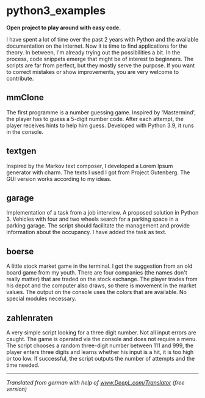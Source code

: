 # python3_examples

**Open project to play around with easy code.**

I have spent a lot of time over the past 2 years with Python and the available documentation on the internet.
Now it is time to find applications for the theory.
In between, I'm already trying out the possibilities a bit. In the process, code snippets emerge that might be of interest to beginners.
The scripts are far from perfect, but they mostly serve the purpose. 
If you want to correct mistakes or show improvements, you are very welcome to contribute.

## mmClone
The first programme is a number guessing game. Inspired by 'Mastermind', the player has to guess a 5-digit number code. After each attempt, the player receives hints to help him guess. Developed with Python 3.9, it runs in the console. 

## textgen
Inspired by the Markov text composer, I developed a Lorem Ipsum generator with charm.
The texts I used I got from Project Gutenberg. The GUI version works according to my ideas. 

## garage
Implementation of a task from a job interview. A proposed solution in Python 3.
Vehicles with four and two wheels search for a parking space in a parking garage. The script should facilitate the management and provide information about the occupancy. I have added the task as text.

## boerse
A little stock market game in the terminal. I got the suggestion from an old board game from my youth.
There are four companies (the names don't really matter) that are traded on the stock exchange. The player trades from his depot and the computer also draws, so there is movement in the market values. The output on the console uses the colors that are available. No special modules necessary.

## zahlenraten
A very simple script looking for a three digit number. Not all input errors are caught. The game is operated via the console and does not require a menu. The script chooses a random three-digit number between 111 and 999, the player enters three digits and learns whether his input is a hit, it is too high or too low. If successful, the script outputs the number of attempts and the time needed.



---

_Translated from german with help of www.DeepL.com/Translator (free version)_
